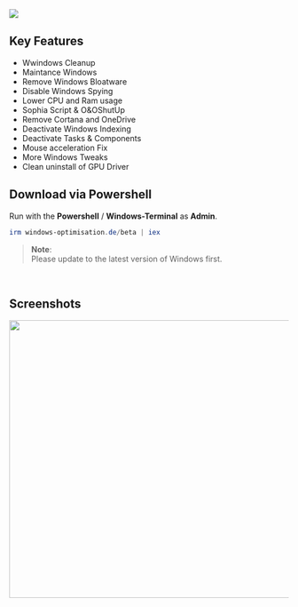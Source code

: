 <img src="https://user-images.githubusercontent.com/98750428/227787371-541dfeb1-d8a5-40b4-ad34-9c2a03b3ab1c.png">

## Key Features
* Wwindows Cleanup
* Maintance Windows
* Remove Windows Bloatware 
* Disable Windows Spying
* Lower CPU and Ram usage
* Sophia Script & O&OShutUp
* Remove Cortana and OneDrive
* Deactivate Windows Indexing 
* Deactivate Tasks & Components
* Mouse acceleration Fix
* More Windows Tweaks
* Clean uninstall of GPU Driver

## Download via Powershell
Run with the **Powershell** / **Windows-Terminal** as **Admin**.
  ```powershell
irm windows-optimisation.de/beta | iex
  ```

> **Note**: <BR> 
Please update to the latest version of Windows first. <BR>
<BR>

## Screenshots
<div>
    <img src="https://user-images.githubusercontent.com/98750428/203978712-a4273aa4-9402-4dbb-a40f-ff2c508d4935.jpg" width="620" height="500">
</div>
